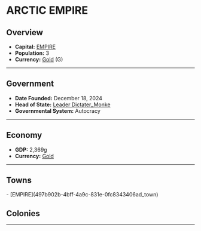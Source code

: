 <!--UNDEDITED FILE, remove this entire line if this file has been edited!-->
# <!--NAME-->ARCTIC EMPIRE<!--NAME-->

## Overview

- **Capital:** <!--CAPITAL_LINK-->[EMPIRE](497b902b-4bff-4a9c-831e-0fc8343406ad_town)<!--CAPITAL_LINK-->
- **Population:** <!--POPULATION-->3<!--POPULATION-->
- **Currency:** <!--CURRENCY_LINK-->[Gold](Gold_currency)<!--CURRENCY_LINK--> (<!--CURRENCY_ABV-->G<!--CURRENCY_ABV-->)

---

## Government

- **Date Founded:** <!--FOUNDED-->December 18, 2024<!--FOUNDED-->
- **Head of State:** <!--LEADER_TITLE_LINK-->[Leader Dictater_Monke](Dictater_Monke_user)<!--LEADER_TITLE_LINK-->
- **Governmental System:** <!--GOVERNMENT-->Autocracy<!--GOVERNMENT-->

---

## Economy

- **GDP:** <!--GDP-->2,369g<!--GDP-->
- **Currency:** <!--CURRENCY_LINK-->[Gold](Gold_currency)<!--CURRENCY_LINK-->

---

## Towns

<!--TOWNS-->- [EMPIRE](497b902b-4bff-4a9c-831e-0fc8343406ad_town)<!--TOWNS-->

## Colonies

<!--COLONIES--><!--COLONIES-->

---
